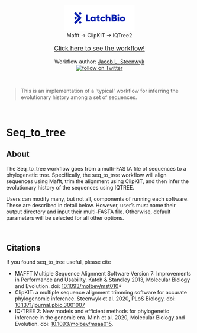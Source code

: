 <p align="center">
    <a href="https://latch.bio/">
        <img src="images/latch_logo.png" width=37.5%>
    </a>
    <br />
    <font width=15%>Mafft -> ClipKIT -> IQTree2</font>
    <br /><br />
    <a href="https://console.latch.bio/explore/62302/info">
    <span style="font-size:larger;">Click here to see the workflow!</span></a>
    </br></br>
    Workflow author: <a href="https://jlsteenwyk.com/">Jacob L. Steenwyk</a>
    </br>
    <a href="https://twitter.com/intent/follow?screen_name=jlsteenwyk" alt="Author Twitter">
        <img src="https://img.shields.io/twitter/follow/jlsteenwyk?style=social&logo=twitter"
            alt="follow on Twitter">
    </a>
</p>

</br>

>This is an implementation of a 'typical' workflow for inferring the evolutionary history among a set of sequences.

</br>

# Seq_to_tree
## About
The Seq_to_tree workflow goes from a multi-FASTA file of sequences to a phylogenetic tree. Specifically, the seq_to_tree workflow will align sequences using Mafft, trim the alignment using ClipKIT, and then infer the evolutionary history of the sequences using IQTREE.

Users can modify many, but not all, components of running each software. These are described in detail below. However, user’s must name their output directory and input their multi-FASTA file. Otherwise, default parameters will be selected for all other options.

<br />

## Citations
If you found seq_to_tree useful, please cite 
- MAFFT Multiple Sequence Alignment Software Version 7: Improvements in Performance and Usability. Katoh & Standley 2013, Molecular Biology and Evolution. doi: [10.1093/molbev/mst010](https://academic.oup.com/mbe/article/30/4/772/1073398)*
- ClipKIT: a multiple sequence alignment trimming software for accurate phylogenomic inference. Steenwyk et al. 2020, PLoS Biology. doi: [10.1371/journal.pbio.3001007](https://journals.plos.org/plosbiology/article?id=10.1371/journal.pbio.3001007)
- IQ-TREE 2: New models and efficient methods for phylogenetic inference in the genomic era. Minh et al. 2020, Molecular Biology and Evolution. doi: [10.1093/molbev/msaa015](https://doi.org/10.1093/molbev/msaa015).